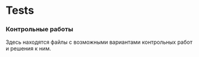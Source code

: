 # Tests
### **Контрольные работы**
Здесь находятся файлы с возможными вариантами контрольных работ и решения к ним.
